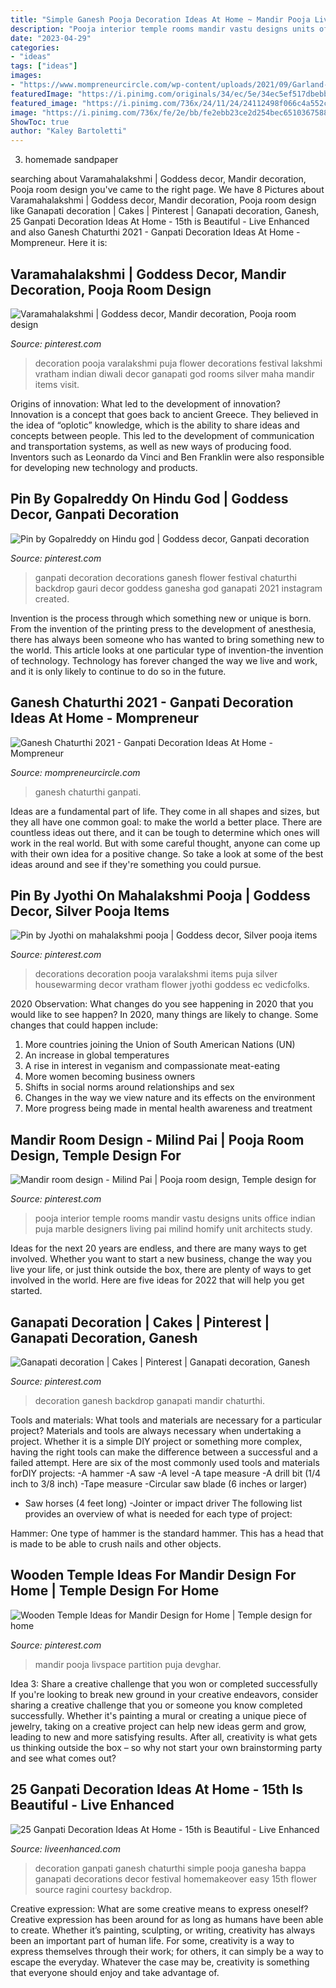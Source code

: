 ```yaml
---
title: "Simple Ganesh Pooja Decoration Ideas At Home ~ Mandir Pooja Livspace Partition Puja Devghar"
description: "Pooja interior temple rooms mandir vastu designs units office indian puja marble designers living pai milind homify unit architects study"
date: "2023-04-29"
categories:
- "ideas"
tags: ["ideas"]
images:
- "https://www.mompreneurcircle.com/wp-content/uploads/2021/09/Garland-Lights-for-Ganesh-Chaturthi.jpg"
featuredImage: "https://i.pinimg.com/originals/34/ec/5e/34ec5ef517dbebb526e9a7aba3e32580.jpg"
featured_image: "https://i.pinimg.com/736x/24/11/24/24112498f066c4a552cd618b03e4c56c--diy-backdrop-diwali.jpg?b=t"
image: "https://i.pinimg.com/736x/fe/2e/bb/fe2ebb23ce2d254bec6510367588a596.jpg"
ShowToc: true
author: "Kaley Bartoletti"
---
```



3. homemade sandpaper

	

		
searching about Varamahalakshmi | Goddess decor, Mandir decoration, Pooja room design you've came to the right page. We have 8 Pictures about Varamahalakshmi | Goddess decor, Mandir decoration, Pooja room design like Ganapati decoration | Cakes | Pinterest | Ganapati decoration, Ganesh, 25 Ganpati Decoration Ideas At Home - 15th is Beautiful - Live Enhanced and also Ganesh Chaturthi 2021 - Ganpati Decoration Ideas At Home - Mompreneur. Here it is:
		
    
## Varamahalakshmi | Goddess Decor, Mandir Decoration, Pooja Room Design

<img loading=lazy src="https://i.pinimg.com/originals/eb/0e/cf/eb0ecf457ae6a15842cc521d7d28ba08.jpg" onerror="this.onerror=null;this.src='https://tse2.mm.bing.net/th?id=OIP.w-VSgoM8F83S4PF0S9OzwAHaJ4&amp;pid=15.1';" alt="Varamahalakshmi | Goddess decor, Mandir decoration, Pooja room design">

_Source: pinterest.com_

>decoration pooja varalakshmi puja flower decorations festival lakshmi vratham indian diwali decor ganapati god rooms silver maha mandir items visit. 

	

Origins of innovation: What led to the development of innovation?
Innovation is a concept that goes back to ancient Greece. They believed in the idea of “oplotic” knowledge, which is the ability to share ideas and concepts between people. This led to the development of communication and transportation systems, as well as new ways of producing food. Inventors such as Leonardo da Vinci and Ben Franklin were also responsible for developing new technology and products.

    
## Pin By Gopalreddy On Hindu God | Goddess Decor, Ganpati Decoration

<img loading=lazy src="https://i.pinimg.com/736x/5c/76/55/5c7655d1d40611c587f910935b04408a.jpg" onerror="this.onerror=null;this.src='https://tse2.mm.bing.net/th?id=OIP.HfDEhwgrjOlsgyYxinhguwHaJQ&amp;pid=15.1';" alt="Pin by Gopalreddy on Hindu god | Goddess decor, Ganpati decoration">

_Source: pinterest.com_

>ganpati decoration decorations ganesh flower festival chaturthi backdrop gauri decor goddess ganesha god ganapati 2021 instagram created. 

	

Invention is the process through which something new or unique is born. From the invention of the printing press to the development of anesthesia, there has always been someone who has wanted to bring something new to the world. This article looks at one particular type of invention-the invention of technology. Technology has forever changed the way we live and work, and it is only likely to continue to do so in the future.

    
## Ganesh Chaturthi 2021 - Ganpati Decoration Ideas At Home - Mompreneur

<img loading=lazy src="https://www.mompreneurcircle.com/wp-content/uploads/2021/09/Garland-Lights-for-Ganesh-Chaturthi.jpg" onerror="this.onerror=null;this.src='https://tse3.mm.bing.net/th?id=OIP.VNqM9QrrTnBz08ymb2gbmwHaGo&amp;pid=15.1';" alt="Ganesh Chaturthi 2021 - Ganpati Decoration Ideas At Home - Mompreneur">

_Source: mompreneurcircle.com_

>ganesh chaturthi ganpati. 

	

Ideas are a fundamental part of life. They come in all shapes and sizes, but they all have one common goal: to make the world a better place. There are countless ideas out there, and it can be tough to determine which ones will work in the real world. But with some careful thought, anyone can come up with their own idea for a positive change. So take a look at some of the best ideas around and see if they're something you could pursue.

    
## Pin By Jyothi On Mahalakshmi Pooja | Goddess Decor, Silver Pooja Items

<img loading=lazy src="https://i.pinimg.com/originals/34/ec/5e/34ec5ef517dbebb526e9a7aba3e32580.jpg" onerror="this.onerror=null;this.src='https://tse1.mm.bing.net/th?id=OIP.9AaBY9-NcD9SYlb02v8PJAHaJ4&amp;pid=15.1';" alt="Pin by Jyothi on mahalakshmi pooja | Goddess decor, Silver pooja items">

_Source: pinterest.com_

>decorations decoration pooja varalakshmi items puja silver housewarming decor vratham flower jyothi goddess ec vedicfolks. 

	

2020 Observation: What changes do you see happening in 2020 that you would like to see happen?
In 2020, many things are likely to change. Some changes that could happen include:
1. More countries joining the Union of South American Nations (UN) 
2. An increase in global temperatures 
3. A rise in interest in veganism and compassionate meat-eating 
4. More women becoming business owners 
5. Shifts in social norms around relationships and sex 
6. Changes in the way we view nature and its effects on the environment 
7. More progress being made in mental health awareness and treatment 

    
## Mandir Room Design - Milind Pai | Pooja Room Design, Temple Design For

<img loading=lazy src="https://i.pinimg.com/736x/19/eb/d2/19ebd28dd982e3310b79da34983ef851.jpg" onerror="this.onerror=null;this.src='https://tse3.mm.bing.net/th?id=OIP.aoX7HZCKKVqU-OIqKwNWkAHaE8&amp;pid=15.1';" alt="Mandir room design - Milind Pai | Pooja room design, Temple design for">

_Source: pinterest.com_

>pooja interior temple rooms mandir vastu designs units office indian puja marble designers living pai milind homify unit architects study. 

	

Ideas for the next 20 years are endless, and there are many ways to get involved. Whether you want to start a new business, change the way you live your life, or just think outside the box, there are plenty of ways to get involved in the world. Here are five ideas for 2022 that will help you get started.

    
## Ganapati Decoration | Cakes | Pinterest | Ganapati Decoration, Ganesh

<img loading=lazy src="https://i.pinimg.com/736x/24/11/24/24112498f066c4a552cd618b03e4c56c--diy-backdrop-diwali.jpg?b=t" onerror="this.onerror=null;this.src='https://tse3.mm.bing.net/th?id=OIP.XAXGfs6ACiWe0zsh61FlPgHaMI&amp;pid=15.1';" alt="Ganapati decoration | Cakes | Pinterest | Ganapati decoration, Ganesh">

_Source: pinterest.com_

>decoration ganesh backdrop ganapati mandir chaturthi. 

	

Tools and materials: What tools and materials are necessary for a particular project?
Materials and tools are always necessary when undertaking a project. Whether it is a simple DIY project or something more complex, having the right tools can make the difference between a successful and a failed attempt. Here are six of the most commonly used tools and materials forDIY projects:
-A hammer
-A saw
-A level
-A tape measure
-A drill bit (1/4 inch to 3/8 inch) 
-Tape measure 
-Circular saw blade (6 inches or larger) 
- Saw horses (4 feet long)  -Jointer or impact driver 
The following list provides an overview of what is needed for each type of project: 

Hammer: One type of hammer is the standard hammer. This has a head that is made to be able to crush nails and other objects.

    
## Wooden Temple Ideas For Mandir Design For Home | Temple Design For Home

<img loading=lazy src="https://i.pinimg.com/736x/fe/2e/bb/fe2ebb23ce2d254bec6510367588a596.jpg" onerror="this.onerror=null;this.src='https://tse3.mm.bing.net/th?id=OIP.i-0J_Gc9dQQVOGzuSOyzKQHaLG&amp;pid=15.1';" alt="Wooden Temple Ideas for Mandir Design for Home | Temple design for home">

_Source: pinterest.com_

>mandir pooja livspace partition puja devghar. 

	

Idea 3: Share a creative challenge that you won or completed successfully
If you're looking to break new ground in your creative endeavors, consider sharing a creative challenge that you or someone you know completed successfully. Whether it's painting a mural or creating a unique piece of jewelry, taking on a creative project can help new ideas germ and grow, leading to new and more satisfying results. After all, creativity is what gets us thinking outside the box – so why not start your own brainstorming party and see what comes out?

    
## 25 Ganpati Decoration Ideas At Home - 15th Is Beautiful - Live Enhanced

<img loading=lazy src="http://www.liveenhanced.com/wp-content/uploads/2018/09/ganpati-decoration-ideas-1.jpg" onerror="this.onerror=null;this.src='https://tse4.mm.bing.net/th?id=OIP.4zVZZJYM3__8WzO0jEpsRwHaFh&amp;pid=15.1';" alt="25 Ganpati Decoration Ideas At Home - 15th is Beautiful - Live Enhanced">

_Source: liveenhanced.com_

>decoration ganpati ganesh chaturthi simple pooja ganesha bappa ganapati decorations decor festival homemakeover easy 15th flower source ragini courtesy backdrop. 

	

Creative expression: What are some creative means to express oneself?
Creative expression has been around for as long as humans have been able to create. Whether it’s painting, sculpting, or writing, creativity has always been an important part of human life. For some, creativity is a way to express themselves through their work; for others, it can simply be a way to escape the everyday. Whatever the case may be, creativity is something that everyone should enjoy and take advantage of.

